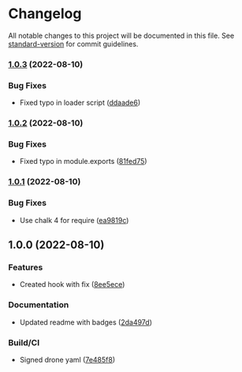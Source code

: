 # Changelog

All notable changes to this project will be documented in this file. See [standard-version](https://github.com/conventional-changelog/standard-version) for commit guidelines.

### [1.0.3](https://github.com/gergof/electron-builder-sandbox-fix/compare/v1.0.2...v1.0.3) (2022-08-10)


### Bug Fixes

* Fixed typo in loader script ([ddaade6](https://github.com/gergof/electron-builder-sandbox-fix/commit/ddaade6bc6d29938847578cba1d22c4fcc6d9ab8))

### [1.0.2](https://github.com/gergof/electron-builder-sandbox-fix/compare/v1.0.1...v1.0.2) (2022-08-10)


### Bug Fixes

* Fixed typo in module.exports ([81fed75](https://github.com/gergof/electron-builder-sandbox-fix/commit/81fed758749a0270e916710fb9df3012994599f5))

### [1.0.1](https://github.com/gergof/electron-builder-sandbox-fix/compare/v1.0.0...v1.0.1) (2022-08-10)


### Bug Fixes

* Use chalk 4 for require ([ea9819c](https://github.com/gergof/electron-builder-sandbox-fix/commit/ea9819c42242b4e10fd4b3f7823c36fec6fe7daa))

## 1.0.0 (2022-08-10)


### Features

* Created hook with fix ([8ee5ece](https://github.com/gergof/electron-builder-sandbox-fix/commit/8ee5ece5b58dc57e5fb44896bb6350837bfbd9bf))


### Documentation

* Updated readme with badges ([2da497d](https://github.com/gergof/electron-builder-sandbox-fix/commit/2da497dcd85afb03ee28294f5d3cfed3b6548ad3))


### Build/CI

* Signed drone yaml ([7e485f8](https://github.com/gergof/electron-builder-sandbox-fix/commit/7e485f8665bc83be66b510c5fba5347f345ace6f))
